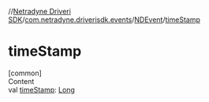 //[Netradyne Driveri SDK](../../index.md)/[com.netradyne.driverisdk.events](../index.md)/[NDEvent](index.md)/[timeStamp](time-stamp.md)



# timeStamp  
[common]  
Content  
val [timeStamp](time-stamp.md): [Long](https://kotlinlang.org/api/latest/jvm/stdlib/kotlin/-long/index.html)  



